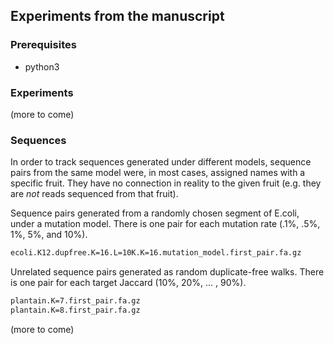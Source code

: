 ## Experiments from the manuscript

### Prerequisites

* python3

### Experiments

(more to come)

### Sequences

In order to track sequences generated under different models, sequence pairs
from the same model were, in most cases, assigned names with a specific fruit.
They have no connection in reality to the given fruit (e.g. they are *not*
reads sequenced from that fruit). 

Sequence pairs generated from a randomly chosen segment of E.coli, under a
mutation model. There is one pair for each mutation rate (.1%, .5%, 1%, 5%,
and 10%).

```bash 
ecoli.K12.dupfree.K=16.L=10K.K=16.mutation_model.first_pair.fa.gz
```

Unrelated sequence pairs generated as random duplicate-free walks. There is
one pair for each target Jaccard (10%, 20%, ... , 90%).

```bash 
plantain.K=7.first_pair.fa.gz
plantain.K=8.first_pair.fa.gz
```

(more to come)
